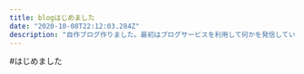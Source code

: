 ```yaml
---
title: blogはじめました
date: "2020-10-08T22:12:03.284Z"
description: "自作ブログ作りました。最初はブログサービスを利用して何かを発信していこうと思っていましたが、プログラミングの練習がてら作ろうとしたら意外と知識が足らなくて..."
---
```

#はじめました